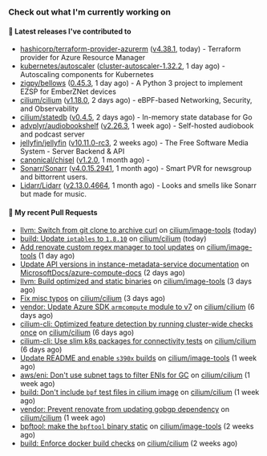 ### Check out what I'm currently working on

#### 🔭 Latest releases I've contributed to

- [hashicorp/terraform-provider-azurerm](https://github.com/hashicorp/terraform-provider-azurerm) ([v4.38.1](https://github.com/hashicorp/terraform-provider-azurerm/releases/tag/v4.38.1), today) - Terraform provider for Azure Resource Manager
- [kubernetes/autoscaler](https://github.com/kubernetes/autoscaler) ([cluster-autoscaler-1.32.2](https://github.com/kubernetes/autoscaler/releases/tag/cluster-autoscaler-1.32.2), 1 day ago) - Autoscaling components for Kubernetes
- [zigpy/bellows](https://github.com/zigpy/bellows) ([0.45.3](https://github.com/zigpy/bellows/releases/tag/0.45.3), 1 day ago) - A Python 3 project to implement EZSP for EmberZNet devices
- [cilium/cilium](https://github.com/cilium/cilium) ([v1.18.0](https://github.com/cilium/cilium/releases/tag/v1.18.0), 2 days ago) - eBPF-based Networking, Security, and Observability
- [cilium/statedb](https://github.com/cilium/statedb) ([v0.4.5](https://github.com/cilium/statedb/releases/tag/v0.4.5), 2 days ago) - In-memory state database for Go
- [advplyr/audiobookshelf](https://github.com/advplyr/audiobookshelf) ([v2.26.3](https://github.com/advplyr/audiobookshelf/releases/tag/v2.26.3), 1 week ago) - Self-hosted audiobook and podcast server
- [jellyfin/jellyfin](https://github.com/jellyfin/jellyfin) ([v10.11.0-rc3](https://github.com/jellyfin/jellyfin/releases/tag/v10.11.0-rc3), 2 weeks ago) - The Free Software Media System - Server Backend &amp; API
- [canonical/chisel](https://github.com/canonical/chisel) ([v1.2.0](https://github.com/canonical/chisel/releases/tag/v1.2.0), 1 month ago) - 
- [Sonarr/Sonarr](https://github.com/Sonarr/Sonarr) ([v4.0.15.2941](https://github.com/Sonarr/Sonarr/releases/tag/v4.0.15.2941), 1 month ago) - Smart PVR for newsgroup and bittorrent users.
- [Lidarr/Lidarr](https://github.com/Lidarr/Lidarr) ([v2.13.0.4664](https://github.com/Lidarr/Lidarr/releases/tag/v2.13.0.4664), 1 month ago) - Looks and smells like Sonarr but made for music.

#### 🔨 My recent Pull Requests

- [llvm: Switch from git clone to archive curl](https://github.com/cilium/image-tools/pull/370) on [cilium/image-tools](https://github.com/cilium/image-tools) (today)
- [build: Update `iptables` to `1.8.10`](https://github.com/cilium/cilium/pull/40842) on [cilium/cilium](https://github.com/cilium/cilium) (today)
- [Add renovate custom regex manager to tool updates](https://github.com/cilium/image-tools/pull/369) on [cilium/image-tools](https://github.com/cilium/image-tools) (1 day ago)
- [Update API versions in instance-metadata-service documentation](https://github.com/MicrosoftDocs/azure-compute-docs/pull/289) on [MicrosoftDocs/azure-compute-docs](https://github.com/MicrosoftDocs/azure-compute-docs) (2 days ago)
- [llvm: Build optimized and static binaries](https://github.com/cilium/image-tools/pull/368) on [cilium/image-tools](https://github.com/cilium/image-tools) (3 days ago)
- [Fix misc typos](https://github.com/cilium/cilium/pull/40769) on [cilium/cilium](https://github.com/cilium/cilium) (3 days ago)
- [vendor: Update Azure SDK `armcompute` module to v7](https://github.com/cilium/cilium/pull/40718) on [cilium/cilium](https://github.com/cilium/cilium) (6 days ago)
- [cilium-cli: Optimized feature detection by running cluster-wide checks once](https://github.com/cilium/cilium/pull/40715) on [cilium/cilium](https://github.com/cilium/cilium) (6 days ago)
- [cilium-cli: Use slim k8s packages for connectivity tests](https://github.com/cilium/cilium/pull/40708) on [cilium/cilium](https://github.com/cilium/cilium) (6 days ago)
- [Update README and enable `s390x` builds](https://github.com/cilium/image-tools/pull/367) on [cilium/image-tools](https://github.com/cilium/image-tools) (1 week ago)
- [aws/eni: Don&#39;t use subnet tags to filter ENIs for GC](https://github.com/cilium/cilium/pull/40656) on [cilium/cilium](https://github.com/cilium/cilium) (1 week ago)
- [build: Don&#39;t include `bpf` test files in cilium image](https://github.com/cilium/cilium/pull/40634) on [cilium/cilium](https://github.com/cilium/cilium) (1 week ago)
- [vendor: Prevent renovate from updating gobgp dependency](https://github.com/cilium/cilium/pull/40612) on [cilium/cilium](https://github.com/cilium/cilium) (1 week ago)
- [bpftool: make the `bpftool` binary static](https://github.com/cilium/image-tools/pull/366) on [cilium/image-tools](https://github.com/cilium/image-tools) (2 weeks ago)
- [build: Enforce docker build checks](https://github.com/cilium/cilium/pull/40528) on [cilium/cilium](https://github.com/cilium/cilium) (2 weeks ago)
